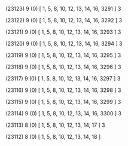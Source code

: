 (23123) 9 (0) [ 1, 5, 8, 10, 12, 13, 14, 16, 3291 ] 3 


(23122) 9 (0) [ 1, 5, 8, 10, 12, 13, 14, 16, 3292 ] 3 


(23121) 9 (0) [ 1, 5, 8, 10, 12, 13, 14, 16, 3293 ] 3 


(23120) 9 (0) [ 1, 5, 8, 10, 12, 13, 14, 16, 3294 ] 3 


(23119) 9 (0) [ 1, 5, 8, 10, 12, 13, 14, 16, 3295 ] 3 


(23118) 9 (0) [ 1, 5, 8, 10, 12, 13, 14, 16, 3296 ] 3 


(23117) 9 (0) [ 1, 5, 8, 10, 12, 13, 14, 16, 3297 ] 3 


(23116) 9 (0) [ 1, 5, 8, 10, 12, 13, 14, 16, 3298 ] 3 


(23115) 9 (0) [ 1, 5, 8, 10, 12, 13, 14, 16, 3299 ] 3 


(23114) 9 (0) [ 1, 5, 8, 10, 12, 13, 14, 16, 3300 ] 3 


(23113) 8 (0) [ 1, 5, 8, 10, 12, 13, 14, 17 ] 3 


(23112) 8 (0) [ 1, 5, 8, 10, 12, 13, 14, 18 ]  

